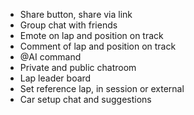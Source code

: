- Share button, share via link
- Group chat with friends
- Emote on lap and position on track
- Comment of lap and position on track
- @AI command
- Private and public chatroom
- Lap leader board
- Set reference lap, in session or external
- Car setup chat and suggestions